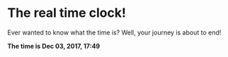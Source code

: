 # The real time clock!

Ever wanted to know what the time is? Well, your journey is about to end!

**The time is Dec 03, 2017, 17:49**